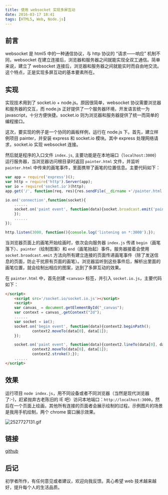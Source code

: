 ```yaml
---
title: 使用 websocket 实现多屏互动
date: 2016-03-17 18:41
tags: [HTML5, Web, Node.js]
---
```

## 前言
websocket 是 html5 中的一种通信协议，与 http 协议的 “请求——响应” 机制不同，websocket 在建立连接后，浏览器和服务器之间就能实现全双工通信。简单来说，建立了 websocket 连接后，浏览器和服务器之间就能实时而自由地交流。这个特点，正是实现多屏互动的基本要素所在。


<!--more-->


## 实现
实现技术用到了 socket.io + node.js。原因很简单，websocket 协议需要浏览器和服务器的交互，而 node.js 正好提供了一个服务器环境，开发语言统一为 javascript，十分方便快捷。socket.io 则为浏览器和服务器提供了统一而简单的编程接口。

这次，要实现的例子是一个协同的画板样例，运行在 node.js 下。首先，建立样例项目 painter，并安装 express 和 socket.io 模块。其中 express 处理网络请求，socket.io 实现 websocket 连接。

然后就是程序的入口文件 `index.js`, 主要功能是在本地端口（`localhost:3000`）运行服务器，当浏览器访问根目录时返回 `painter.html` 文件，并监听 `painter.html` 中传来的画笔事件，里面携带了画笔的位置信息。主要代码如下：
```js
var app = require('express')();
var http = require('http').Server(app);
var io = require('socket.io')(http);
app.get('/', function(req, res){res.sendFile(__dirname +'/painter.html');});

io.on('connection',function(socket){
    ......
    socket.on('paint event', function(data){socket.broadcast.emit('paint event', data);
    });
    ......
});

http.listen(3000, function(){console.log('listening on *:3000');});
```
当浏览器页面上的画笔开始绘画时，依次会向服务器 `index.js` 传递 `begin`（画笔落下）、`painter`（绘制图案）和 `end`（画笔抬起）事件。服务器接着会使用 `socket.broadcast.emit` 方法向所有建立连接的页面传递画笔事件（除了发送信息的页面，防止干扰原有页面的画笔）。浏览器监听到这些事件后，解析出里面的画笔位置，就会绘制出相应的图案，达到了多屏互动的效果。

在 `painter.html` 中，首先创建 `<canvas>` 标签，并引入 `socket.io.js`，主要代码如下：
```html
</script>
    <script src='/socket.io/socket.io.js'></script>
    <script>
    var canvas_ = document.getElementById("_canvas");
    var context = canvas_.getContext("2d");
    ......
    var socket = io();
    socket.on('begin event', function(data){context2.beginPath();
            context2.moveTo(data[0], data[1]);
    });

    socket.on('paint event', function(data){context2.lineTo(data[0], data[1]);
            context2.moveTo(data[0], data[1]);
            context2.stroke();});
    ......
</script>
```
## 效果
运行项目 `node index.js`，用不同设备或者不同浏览器（当然是现代浏览器了:-)，赶紧抛弃古老陈旧的 IE 吧）访问本地端口：`http://localhost:3000`，然后在一个页面上绘画，其他所有连接的页面者会展示绘制的过程。示例图片的场景是我用手机绘制，两个 chrome 窗口展示效果。

![2527727131.gif][1]
## 链接
[github][2]
## 后记
初学者所作，有任何意见或者建议，欢迎向我反馈。真心希望 web 技术越来越好，提升每个人的生活品质。


  [1]: /img/3485089317.gif
  [2]: https://github.com/chunqiuyiyu/learn-javascript
